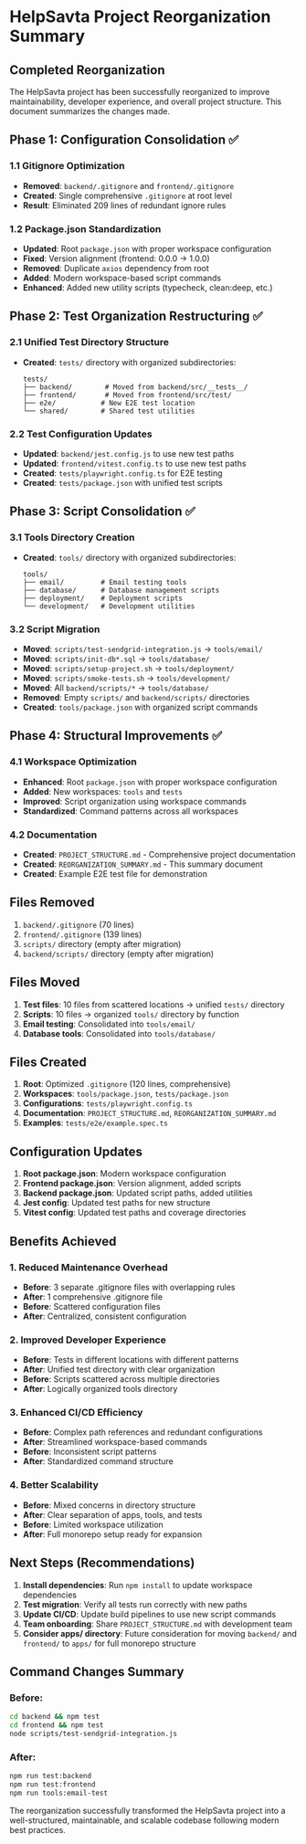 # HelpSavta Project Reorganization Summary

## Completed Reorganization

The HelpSavta project has been successfully reorganized to improve maintainability, developer experience, and overall project structure. This document summarizes the changes made.

## Phase 1: Configuration Consolidation ✅

### 1.1 Gitignore Optimization
- **Removed**: `backend/.gitignore` and `frontend/.gitignore`
- **Created**: Single comprehensive `.gitignore` at root level
- **Result**: Eliminated 209 lines of redundant ignore rules

### 1.2 Package.json Standardization
- **Updated**: Root `package.json` with proper workspace configuration
- **Fixed**: Version alignment (frontend: 0.0.0 → 1.0.0)
- **Removed**: Duplicate `axios` dependency from root
- **Added**: Modern workspace-based script commands
- **Enhanced**: Added new utility scripts (typecheck, clean:deep, etc.)

## Phase 2: Test Organization Restructuring ✅

### 2.1 Unified Test Directory Structure
- **Created**: `tests/` directory with organized subdirectories:
  ```
  tests/
  ├── backend/        # Moved from backend/src/__tests__/
  ├── frontend/       # Moved from frontend/src/test/
  ├── e2e/           # New E2E test location
  └── shared/        # Shared test utilities
  ```

### 2.2 Test Configuration Updates
- **Updated**: `backend/jest.config.js` to use new test paths
- **Updated**: `frontend/vitest.config.ts` to use new test paths
- **Created**: `tests/playwright.config.ts` for E2E testing
- **Created**: `tests/package.json` with unified test scripts

## Phase 3: Script Consolidation ✅

### 3.1 Tools Directory Creation
- **Created**: `tools/` directory with organized subdirectories:
  ```
  tools/
  ├── email/         # Email testing tools
  ├── database/      # Database management scripts
  ├── deployment/    # Deployment scripts
  └── development/   # Development utilities
  ```

### 3.2 Script Migration
- **Moved**: `scripts/test-sendgrid-integration.js` → `tools/email/`
- **Moved**: `scripts/init-db*.sql` → `tools/database/`
- **Moved**: `scripts/setup-project.sh` → `tools/deployment/`
- **Moved**: `scripts/smoke-tests.sh` → `tools/development/`
- **Moved**: All `backend/scripts/*` → `tools/database/`
- **Removed**: Empty `scripts/` and `backend/scripts/` directories
- **Created**: `tools/package.json` with organized script commands

## Phase 4: Structural Improvements ✅

### 4.1 Workspace Optimization
- **Enhanced**: Root `package.json` with proper workspace configuration
- **Added**: New workspaces: `tools` and `tests`
- **Improved**: Script organization using workspace commands
- **Standardized**: Command patterns across all workspaces

### 4.2 Documentation
- **Created**: `PROJECT_STRUCTURE.md` - Comprehensive project documentation
- **Created**: `REORGANIZATION_SUMMARY.md` - This summary document
- **Created**: Example E2E test file for demonstration

## Files Removed
1. `backend/.gitignore` (70 lines)
2. `frontend/.gitignore` (139 lines)
3. `scripts/` directory (empty after migration)
4. `backend/scripts/` directory (empty after migration)

## Files Moved
1. **Test files**: 10 files from scattered locations → unified `tests/` directory
2. **Scripts**: 10 files → organized `tools/` directory by function
3. **Email testing**: Consolidated into `tools/email/`
4. **Database tools**: Consolidated into `tools/database/`

## Files Created
1. **Root**: Optimized `.gitignore` (120 lines, comprehensive)
2. **Workspaces**: `tools/package.json`, `tests/package.json`
3. **Configurations**: `tests/playwright.config.ts`
4. **Documentation**: `PROJECT_STRUCTURE.md`, `REORGANIZATION_SUMMARY.md`
5. **Examples**: `tests/e2e/example.spec.ts`

## Configuration Updates
1. **Root package.json**: Modern workspace configuration
2. **Frontend package.json**: Version alignment, added scripts
3. **Backend package.json**: Updated script paths, added utilities
4. **Jest config**: Updated test paths for new structure
5. **Vitest config**: Updated test paths and coverage directories

## Benefits Achieved

### 1. Reduced Maintenance Overhead
- **Before**: 3 separate .gitignore files with overlapping rules
- **After**: 1 comprehensive .gitignore file
- **Before**: Scattered configuration files
- **After**: Centralized, consistent configuration

### 2. Improved Developer Experience
- **Before**: Tests in different locations with different patterns
- **After**: Unified test directory with clear organization
- **Before**: Scripts scattered across multiple directories
- **After**: Logically organized tools directory

### 3. Enhanced CI/CD Efficiency
- **Before**: Complex path references and redundant configurations
- **After**: Streamlined workspace-based commands
- **Before**: Inconsistent script patterns
- **After**: Standardized command structure

### 4. Better Scalability
- **Before**: Mixed concerns in directory structure
- **After**: Clear separation of apps, tools, and tests
- **Before**: Limited workspace utilization
- **After**: Full monorepo setup ready for expansion

## Next Steps (Recommendations)

1. **Install dependencies**: Run `npm install` to update workspace dependencies
2. **Test migration**: Verify all tests run correctly with new paths
3. **Update CI/CD**: Update build pipelines to use new script commands
4. **Team onboarding**: Share `PROJECT_STRUCTURE.md` with development team
5. **Consider apps/ directory**: Future consideration for moving `backend/` and `frontend/` to `apps/` for full monorepo structure

## Command Changes Summary

### Before:
```bash
cd backend && npm test
cd frontend && npm test
node scripts/test-sendgrid-integration.js
```

### After:
```bash
npm run test:backend
npm run test:frontend
npm run tools:email-test
```

The reorganization successfully transformed the HelpSavta project into a well-structured, maintainable, and scalable codebase following modern best practices.